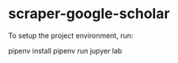 # scraper-google-scholar

To setup the project environment, run:

pipenv install
pipenv run jupyer lab